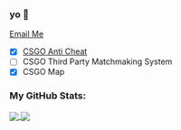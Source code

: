 ### yo 👋
 
 [Email Me](mailto:alex@abrhosting.com)
 
- [x] <a href="https://onlinefightingleague.com/ac">CSGO Anti Cheat</a>
- [ ] CSGO Third Party Matchmaking System
- [x] CSGO Map

### My GitHub Stats:
<a href="#">
  <img align="center" src="https://github-readme-stats.vercel.app/api?username=pel-ex&show_icons=true&theme=dark&hide_border=true&hide_title=true&bg_color=0d1117" />
</a>
<a href="#">
  <img align="center" src="https://github-readme-stats.vercel.app/api/top-langs/?username=pel-ex&theme=dark&hide_border=true&hide_title=true&bg_color=0d1117&layout=compact" />
</a>
